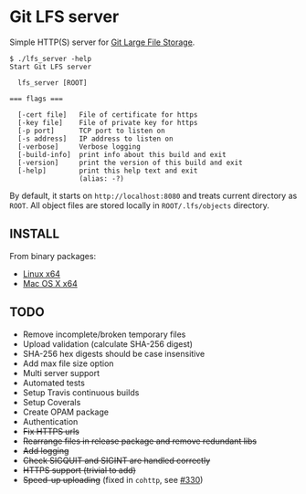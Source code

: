 
# Git LFS server

Simple HTTP(S) server for [Git Large File Storage](https://git-lfs.github.com).

```
$ ./lfs_server -help
Start Git LFS server

  lfs_server [ROOT]

=== flags ===

  [-cert file]   File of certificate for https
  [-key file]    File of private key for https
  [-p port]      TCP port to listen on
  [-s address]   IP address to listen on
  [-verbose]     Verbose logging
  [-build-info]  print info about this build and exit
  [-version]     print the version of this build and exit
  [-help]        print this help text and exit
                 (alias: -?)
```
By default, it starts on `http://localhost:8080` and treats current directory as `ROOT`. All object files are stored locally in `ROOT/.lfs/objects` directory.

## INSTALL

From binary packages:
* [Linux x64](https://github.com/artemkin/git-lfs-server/releases/download/v0.1.1/lfs_server-0.1.1-linux.x64.tar.gz)
* [Mac OS X x64](https://github.com/artemkin/git-lfs-server/releases/download/v0.1.1/lfs_server-0.1.1-osx.x64.tar.gz)

## TODO
* Remove incomplete/broken temporary files
* Upload validation (calculate SHA-256 digest)
* SHA-256 hex digests should be case insensitive
* Add max file size option
* Multi server support
* Automated tests
* Setup Travis continuous builds
* Setup Coverals
* Create OPAM package
* Authentication
* ~~Fix HTTPS urls~~
* ~~Rearrange files in release package and remove redundant libs~~
* ~~Add logging~~
* ~~Check SIGQUIT and SIGINT are handled correctly~~
* ~~HTTPS support (trivial to add)~~
* ~~Speed-up uploading~~ (fixed in `cohttp`, see [#330](https://github.com/mirage/ocaml-cohttp/pull/330))

